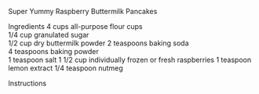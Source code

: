 Super Yummy Raspberry Buttermilk Pancakes

Ingredients
4 cups all-purpose flour   cups      
1/4 cup granulated sugar           
1/2 cup dry buttermilk powder
2 teaspoons baking soda           
4 teaspoons baking powder        
1 teaspoon salt
1 1/2 cup individually frozen or fresh raspberries
1 teaspoon lemon extract
1/4 teaspoon nutmeg

Instructions

